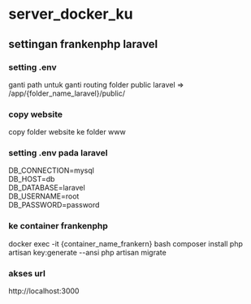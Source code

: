 # server_docker_ku
## settingan frankenphp laravel

### setting .env
ganti path untuk ganti routing folder public laravel => /app/{folder_name_laravel}/public/

### copy website
copy folder website ke folder www

### setting .env pada laravel
DB_CONNECTION=mysql<br>
DB_HOST=db<br>
DB_DATABASE=laravel<br>
DB_USERNAME=root<br>
DB_PASSWORD=password

### ke container frankenphp
docker exec -it {container_name_frankern} bash
composer install
php artisan key:generate --ansi
php artisan migrate

### akses url
http://localhost:3000
